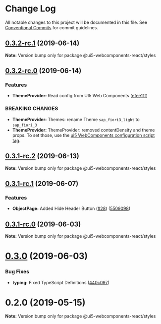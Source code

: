 # Change Log

All notable changes to this project will be documented in this file.
See [Conventional Commits](https://conventionalcommits.org) for commit guidelines.

## [0.3.2-rc.1](https://github.com/SAP/ui5-webcomponents-react/tree/master/packages/styles/compare/v0.3.2-rc.0...v0.3.2-rc.1) (2019-06-14)

**Note:** Version bump only for package @ui5-webcomponents-react/styles





## [0.3.2-rc.0](https://github.com/SAP/ui5-webcomponents-react/packages/styles/compare/v0.3.1-rc.2...v0.3.2-rc.0) (2019-06-14)


### Features

* **ThemeProvider:** Read config from UI5 Web Components ([efee11f](https://github.com/SAP/ui5-webcomponents-react/packages/styles/commit/efee11f))


### BREAKING CHANGES

* **ThemeProvider:** Themes: rename Theme `sap_fiori3_light` to `sap_fiori_3`
* **ThemeProvider:** ThemeProvider: removed contentDensity and theme props. To set those, use the [ui5 WebComponents configuration script tag](https://github.com/SAP/ui5-webcomponents#configure).





## [0.3.1-rc.2](https://github.com/SAP/ui5-webcomponents-react/packages/styles/compare/v0.3.1-rc.1...v0.3.1-rc.2) (2019-06-13)

**Note:** Version bump only for package @ui5-webcomponents-react/styles





## [0.3.1-rc.1](https://github.com/SAP/ui5-webcomponents-react/packages/styles/compare/v0.3.1-rc.0...v0.3.1-rc.1) (2019-06-07)


### Features

* **ObjectPage:** Added Hide Header Button ([#28](https://github.com/SAP/ui5-webcomponents-react/packages/styles/issues/28)) ([5509098](https://github.com/SAP/ui5-webcomponents-react/packages/styles/commit/5509098))





## [0.3.1-rc.0](https://github.com/SAP/ui5-webcomponents-react/packages/styles/compare/v0.3.0...v0.3.1-rc.0) (2019-06-03)

**Note:** Version bump only for package @ui5-webcomponents-react/styles





# [0.3.0](https://github.com/SAP/ui5-webcomponents-react/v0.2.0...v0.3.0) (2019-06-03)

### Bug Fixes

* **typing:** Fixed TypeScript Definitions ([440c097](https://github.com/SAP/ui5-webcomponents-react/packages/styles/commit/440c097))


# 0.2.0 (2019-05-15)

**Note:** Version bump only for package @ui5-webcomponents-react/styles
